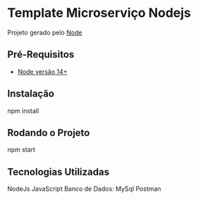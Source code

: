 # Template Microserviço Nodejs

Projeto gerado pelo [Node](https://github.com/jeffpatriota/apiRestNodejs)

## Pré-Requisitos
- [Node versão 14+](https://nodejs.org/en/)

## Instalação
npm install

## Rodando o Projeto
npm start

## Tecnologias Utilizadas 
NodeJs 
JavaScript
Banco de Dados: MySql
Postman